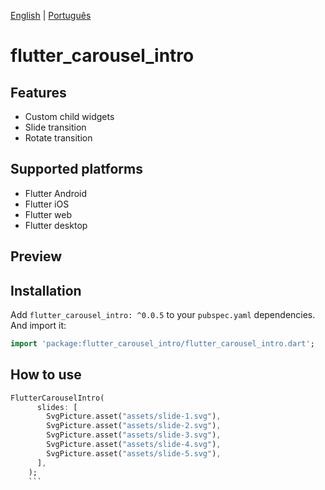  [English](https://github.com/eliezerantonio/flutter_carousel_intro/blob/main/README.md) | [Português](https://github.com/eliezerantonio/flutter_carousel_intro/blob/main/resources/translation/pt_pt/README.md)

# flutter_carousel_intro

## Features 

* Custom child widgets
* Slide transition
* Rotate transition


## Supported platforms

* Flutter Android
* Flutter iOS
* Flutter web
* Flutter desktop

## Preview


## Installation

Add `flutter_carousel_intro: ^0.0.5` to your `pubspec.yaml` dependencies. And import it:

```dart
import 'package:flutter_carousel_intro/flutter_carousel_intro.dart';
```

## How to use
```dart
FlutterCarouselIntro(  
      slides: [
        SvgPicture.asset("assets/slide-1.svg"),
        SvgPicture.asset("assets/slide-2.svg"),
        SvgPicture.asset("assets/slide-3.svg"),
        SvgPicture.asset("assets/slide-4.svg"),
        SvgPicture.asset("assets/slide-5.svg"),
      ],
    );
    ```
